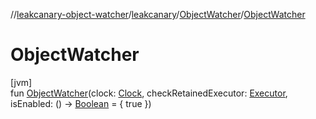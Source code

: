 //[leakcanary-object-watcher](../../../index.md)/[leakcanary](../index.md)/[ObjectWatcher](index.md)/[ObjectWatcher](-object-watcher.md)

# ObjectWatcher

[jvm]\
fun [ObjectWatcher](-object-watcher.md)(clock: [Clock](../-clock/index.md), checkRetainedExecutor: [Executor](https://docs.oracle.com/javase/8/docs/api/java/util/concurrent/Executor.html), isEnabled: () -&gt; [Boolean](https://kotlinlang.org/api/latest/jvm/stdlib/kotlin/-boolean/index.html) = { true })

